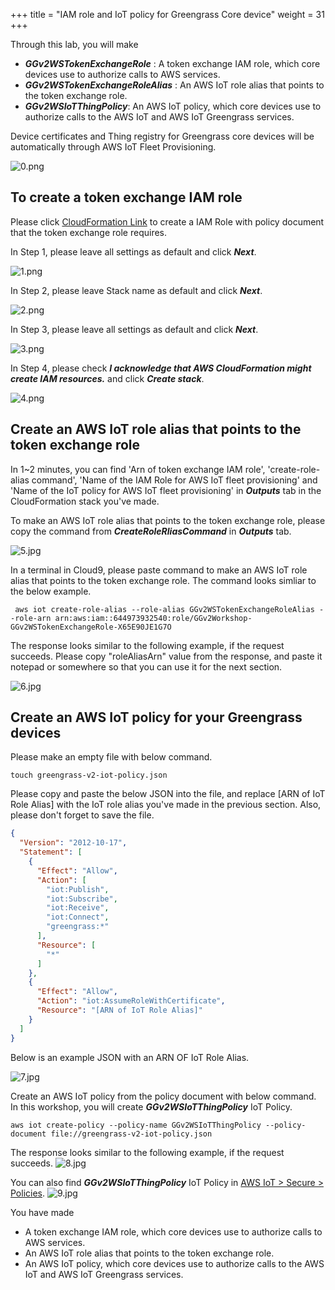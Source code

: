 +++
title = "IAM role and IoT policy for Greengrass Core device"
weight = 31
+++

Through this lab, you will make 
+ ***GGv2WSTokenExchangeRole*** : A token exchange IAM role, which core devices use to authorize calls to AWS services.
+ ***GGv2WSTokenExchangeRoleAlias*** : An AWS IoT role alias that points to the token exchange role.
+ ***GGv2WSIoTThingPolicy***: An AWS IoT policy, which core devices use to authorize calls to the AWS IoT and AWS IoT Greengrass services.

Device certificates and Thing registry for Greengrass core devices will be automatically through AWS IoT Fleet Provisioning.

![0.png](/images/2/1/0.png)


## To create a token exchange IAM role

Please click [CloudFormation Link](https://console.aws.amazon.com/cloudformation/home?region=us-east-1#/stacks/new?stackName=GGv2Workshop&templateURL=https://sehyul.s3.ap-northeast-2.amazonaws.com/gg-workshop/cfn-gg-mlops.json) to create a IAM Role with policy document that the token exchange role requires.

In Step 1, please leave all settings as default and click ***Next***.

![1.png](/images/2/1/1.png)

In Step 2, please leave Stack name as default and click ***Next***.

![2.png](/images/2/1/2.png)

In Step 3, please leave all settings as default and click ***Next***.

![3.png](/images/2/1/3.png)

In Step 4, please check ***I acknowledge that AWS CloudFormation might create IAM resources.*** and click ***Create stack***.

![4.png](/images/2/1/4.png)


## Create an AWS IoT role alias that points to the token exchange role

In 1~2 minutes, you can find 'Arn of token exchange IAM role', 'create-role-alias command', 'Name of the IAM Role for AWS IoT fleet provisioning'	and 'Name of the IoT policy for AWS IoT fleet provisioning' in ***Outputs*** tab in the CloudFormation stack you've made.

To make an AWS IoT role alias that points to the token exchange role, please copy the command from ***CreateRoleRliasCommand*** in ***Outputs*** tab.

![5.jpg](/images/2/1/5.png)

In a terminal in Cloud9, please paste command to make an AWS IoT role alias that points to the token exchange role.
The command looks simliar to the below example.

``` shell
 aws iot create-role-alias --role-alias GGv2WSTokenExchangeRoleAlias --role-arn arn:aws:iam::644973932540:role/GGv2Workshop-GGv2WSTokenExchangeRole-X65E90JE1G7O
```

The response looks similar to the following example, if the request succeeds.
Please copy "roleAliasArn" value from the response, and paste it notepad or somewhere so that you can use it for the next section.

![6.jpg](/images/2/1/6.png)


## Create an AWS IoT policy for your Greengrass devices

Please make an empty file with below command.

``` shell
touch greengrass-v2-iot-policy.json
```

Please copy and paste the below JSON into the file, and replace [ARN of IoT Role Alias] with the IoT role alias you've made in the previous section.
Also, please don't forget to save the file.


``` json
{
  "Version": "2012-10-17",
  "Statement": [
    {
      "Effect": "Allow",
      "Action": [
        "iot:Publish",
        "iot:Subscribe",
        "iot:Receive",
        "iot:Connect",
        "greengrass:*"
      ],
      "Resource": [
        "*"
      ]
    },
    {
      "Effect": "Allow",
      "Action": "iot:AssumeRoleWithCertificate",
      "Resource": "[ARN of IoT Role Alias]"
    }
  ]
}

```

Below is an example JSON with an ARN OF IoT Role Alias.

![7.jpg](/images/2/1/7.png)


<!-- You can check list of IoT Role Alias with below command.

``` shell
aws iot list-role-aliases
aws iot describe-role-alias --role-alias GGV2WSTokenExchangeRoleAlias
``` -->


Create an AWS IoT policy from the policy document with below command. In this workshop, you will create ***GGv2WSIoTThingPolicy*** IoT Policy.

``` shell
aws iot create-policy --policy-name GGv2WSIoTThingPolicy --policy-document file://greengrass-v2-iot-policy.json
```

The response looks similar to the following example, if the request succeeds.
![8.jpg](/images/2/1/8.png)

You can also find ***GGv2WSIoTThingPolicy*** IoT Policy in [AWS IoT > Secure > Policies](https://us-east-1.console.aws.amazon.com/iot/home?#/policyhub).
![9.jpg](/images/2/1/9.png)


You have made 
+ A token exchange IAM role, which core devices use to authorize calls to AWS services.
+ An AWS IoT role alias that points to the token exchange role.
+ An AWS IoT policy, which core devices use to authorize calls to the AWS IoT and AWS IoT Greengrass services.